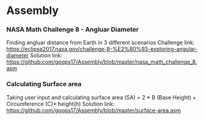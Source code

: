 # Assembly
### NASA Math Challenge 8 - Angluar Diameter
Finding angluar distance from Earth in 3 different scenarios 
Challenge link: https://eclipse2017.nasa.gov/challenge-8-%E2%80%93-exploring-angular-diameter
Solution link: https://github.com/goops17/Assembly/blob/master/nasa_math_challenge_8.asm

### Calculating Surface area
Taking user input and calculating surface area (SA) = 2 * B (Base Height) + Circumference (C)* height(h)
Solution link: https://github.com/goops17/Assembly/blob/master/surface-area.asm

